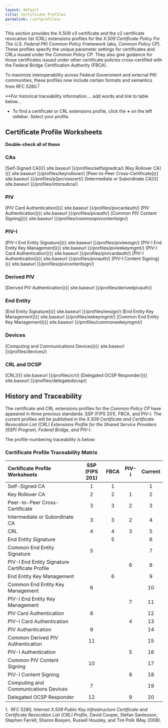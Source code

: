 ```yaml
---
layout: default
title: Certificate Profiles
permalink: /certprofiles/
---
```


This section provides the X.509 v3 certificate and the v2 certificate revocation list (CRL) extensions profiles for the _X.509 Certificate Policy For The U.S. Federal PKI Common Policy Framework_ (aka, _Common Policy CP_). These profiles specify the unique parameter settings for certificates and CRLs issued under the _Common Policy CP_. They also give guidance for those certificates issued under other certificate policies cross-certified with the Federal Bridge Certification Authority (FBCA).

To maximize interoperability across Federal Government and external PKI communities, these profiles now include certain formats and semantics from RFC 5280.<sup>[1](#myfootnote1)</sup> 

**For historical traceability information.... add words and link to table below...

* To find a certificate or CRL extensions profile, click the **+** on the left sidebar. Select your profile. 

## Certificate Profile Worksheets

**Double-check all of these**

### CAs 
 
[Self-Signed CA]({{ site.baseurl }}/profiles/selfsignedca/)
[Key Rollover CA]({{ site.baseurl }}/profiles/keyrollover/)
[Peer-to-Peer Cross-Certificate]({{ site.baseurl }}/profiles/p2pcrosscert/)
[Intermediate or Subordinate CA]({{ site.baseurl }}/profiles/intorsubca/)

### PIV

[PIV Card Authentication]({{ site.baseurl }}/profiles/pivcardauth/)
[PIV Authentication]({{ site.baseurl }}/profiles/pivauth/)
[Common PIV Content Signing]({{ site.baseurl }}/profiles/commonpivcontentsign/)


### PIV-I

[PIV-I End Entity Signature]({{ site.baseurl }}/profiles/pivieesign/)
[PIV-I End Entity Key Management]({{ site.baseurl }}/profiles/pivieekeymgmt/)
[PIV-I Card Authentication]({{ site.baseurl }}/profiles/pivicardauth/)
[PIV-I Authentication]({{ site.baseurl }}/profiles/piviauth/)
[PIV-I Content Signing]({{ site.baseurl }}/profiles/pivicontentsign/)

### Derived PIV

[Derived PIV Authentication]({{ site.baseurl }}/profiles/derivedpivauth/)

### End Entity

[End Entity Signature]({{ site.baseurl }}/profiles/eesign/)
[End Entity Key Management]({{ site.baseurl }}/profiles/eekeymgmt/)
[Common End Entity Key Management]({{ site.baseurl }}/profiles/commoneekeymgmt/)

### Devices

[Computing and Communications Devices]({{ site.baseurl }}/profiles/devices/)

### CRL and OCSP

[CRL]({{ site.baseurl }}/profiles/crl/)
[Delegated OCSP Responder]({{ site.baseurl }}/profiles/delegatedocsp/)

## History and Traceability

The certificate and CRL extensions profiles for the _Common Policy CP_ have appeared in three previous standards:  SSP (FIPS 201), FBCA, and PIV-I. The current profiles will be published in the _X.509 Certificate and Certificate Revocation List (CRL) Extensions Profile for the Shared Service Providers (SSP) Program, Federal Bridge, and PIV-I_. 

The profile-numbering traceability is below:

### Certificate Profile Traceability Matrix

| **Certificate Profile<BR>Worksheets**   | **SSP**<BR>**(FIPS 201)**        | **FBCA**     | **PIV-I**     | **Current**   |
| :----------------------------------  | :------:        | :-----------:      | :-----------:      | :-----------:      |
| Self-Signed CA                       | 1              | 1            |               | 1             |
| Key Rollover CA                      | 2              | 2            |  1            | 2             |
| Peer-to-Peer Cross-Certificate       | 3              | 3            |  2            | 3             |
| Intermediate or Subordinate CA       | 3              | 3            |  2            | 4             |
| CRL       | 4              | 4            |  3            | 5             |
| End Entity Signature       |                | 5            |               | 6             |
| Common End Entity Signature       | 5              |              |               | 7             |
| PIV-I End Entity Signature Certificate Profile       |                |              |  6            | 8             |
| End Entity Key Management       |                |  6           |               | 9             |
| Common End Entity Key Management       | 6               |             |               | 10             |
| PIV-I End Entity Key Management       |                |             | 7              | 11             |
| PIV Card Authentication       | 8               |             |               | 12             |
| PIV-I Card Authentication       |                |             |  4             | 13             |
| PIV Authentication       |  9              |             |               | 14             |
| Common Derived PIV Authentication       |  11              |             |               | 15             |
| PIV-I Authentication       |                |             |  5             | 16             |
| Common PIV Content Signing       | 10               |             |               | 17             |
| PIV-I Content Signing       |                |             |  8             | 18             |
| Computing and Communications Devices       | 7               |             |               | 19             |
| Delegated OCSP Responder       | 12               |             | 9             | 20             |



<a name="myfootnote1">1</a>.&nbsp;&nbsp;RFC 5280, _Internet X.509 Public Key Infrastructure Certificate and Certificate Revocation List (CRL) Profile_, David Cooper, Stefan Santesson, Stephen Farrell, Sharon Boeyen, Russell Housley, and Tim Polk (May 2008).

